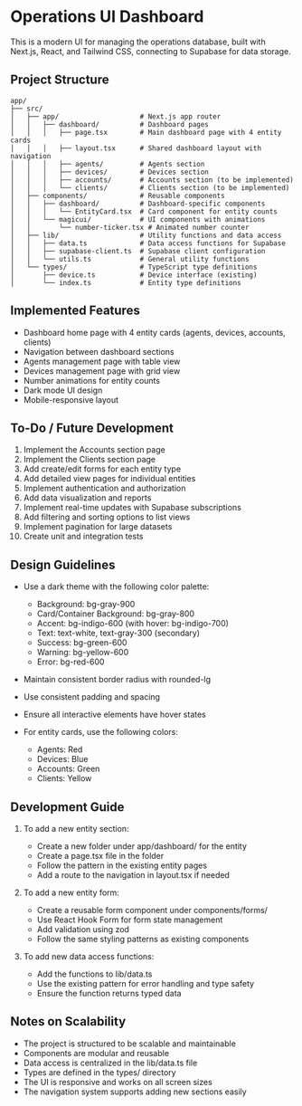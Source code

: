 # Operations UI Dashboard

This is a modern UI for managing the operations database, built with Next.js, React, and Tailwind CSS, connecting to Supabase for data storage.

## Project Structure

```
app/
├── src/
│   ├── app/                    # Next.js app router
│   │   ├── dashboard/          # Dashboard pages
│   │   │   ├── page.tsx        # Main dashboard page with 4 entity cards
│   │   │   ├── layout.tsx      # Shared dashboard layout with navigation
│   │   │   ├── agents/         # Agents section 
│   │   │   ├── devices/        # Devices section
│   │   │   ├── accounts/       # Accounts section (to be implemented)
│   │   │   └── clients/        # Clients section (to be implemented)
│   ├── components/             # Reusable components
│   │   ├── dashboard/          # Dashboard-specific components
│   │   │   └── EntityCard.tsx  # Card component for entity counts
│   │   └── magicui/            # UI components with animations
│   │       └── number-ticker.tsx # Animated number counter
│   ├── lib/                    # Utility functions and data access
│   │   ├── data.ts             # Data access functions for Supabase
│   │   ├── supabase-client.ts  # Supabase client configuration
│   │   └── utils.ts            # General utility functions
│   └── types/                  # TypeScript type definitions
│       ├── device.ts           # Device interface (existing)
│       └── index.ts            # Entity type definitions
```

## Implemented Features

- Dashboard home page with 4 entity cards (agents, devices, accounts, clients)
- Navigation between dashboard sections
- Agents management page with table view
- Devices management page with grid view
- Number animations for entity counts
- Dark mode UI design
- Mobile-responsive layout

## To-Do / Future Development

1. Implement the Accounts section page
2. Implement the Clients section page
3. Add create/edit forms for each entity type
4. Add detailed view pages for individual entities
5. Implement authentication and authorization
6. Add data visualization and reports
7. Implement real-time updates with Supabase subscriptions
8. Add filtering and sorting options to list views
9. Implement pagination for large datasets
10. Create unit and integration tests

## Design Guidelines

- Use a dark theme with the following color palette:
  - Background: bg-gray-900
  - Card/Container Background: bg-gray-800
  - Accent: bg-indigo-600 (with hover: bg-indigo-700)
  - Text: text-white, text-gray-300 (secondary)
  - Success: bg-green-600
  - Warning: bg-yellow-600
  - Error: bg-red-600

- Maintain consistent border radius with rounded-lg
- Use consistent padding and spacing
- Ensure all interactive elements have hover states
- For entity cards, use the following colors:
  - Agents: Red
  - Devices: Blue
  - Accounts: Green
  - Clients: Yellow

## Development Guide

1. To add a new entity section:
   - Create a new folder under app/dashboard/ for the entity
   - Create a page.tsx file in the folder
   - Follow the pattern in the existing entity pages
   - Add a route to the navigation in layout.tsx if needed

2. To add a new entity form:
   - Create a reusable form component under components/forms/
   - Use React Hook Form for form state management
   - Add validation using zod
   - Follow the same styling patterns as existing components

3. To add new data access functions:
   - Add the functions to lib/data.ts
   - Use the existing pattern for error handling and type safety
   - Ensure the function returns typed data

## Notes on Scalability

- The project is structured to be scalable and maintainable
- Components are modular and reusable
- Data access is centralized in the lib/data.ts file
- Types are defined in the types/ directory
- The UI is responsive and works on all screen sizes
- The navigation system supports adding new sections easily 